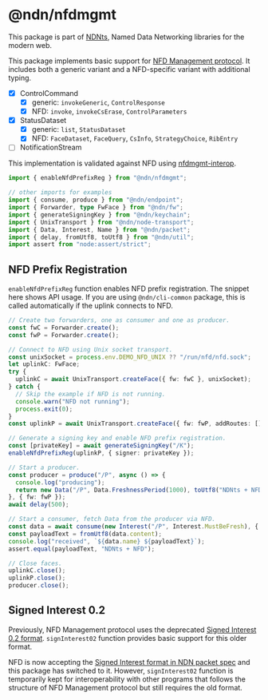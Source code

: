 # @ndn/nfdmgmt

This package is part of [NDNts](https://yoursunny.com/p/NDNts/), Named Data Networking libraries for the modern web.

This package implements basic support for [NFD Management protocol](https://redmine.named-data.net/projects/nfd/wiki/Management).
It includes both a generic variant and a NFD-specific variant with additional typing.

* [X] ControlCommand
  * [X] generic: `invokeGeneric`, `ControlResponse`
  * [X] NFD: `invoke`, `invokeCsErase`, `ControlParameters`
* [X] StatusDataset
  * [X] generic: `list`, `StatusDataset`
  * [X] NFD: `FaceDataset`, `FaceQuery`, `CsInfo`, `StrategyChoice`, `RibEntry`
* [ ] NotificationStream

This implementation is validated against NFD using [nfdmgmt-interop](../../integ/nfdmgmt-interop/).

```ts
import { enableNfdPrefixReg } from "@ndn/nfdmgmt";

// other imports for examples
import { consume, produce } from "@ndn/endpoint";
import { Forwarder, type FwFace } from "@ndn/fw";
import { generateSigningKey } from "@ndn/keychain";
import { UnixTransport } from "@ndn/node-transport";
import { Data, Interest, Name } from "@ndn/packet";
import { delay, fromUtf8, toUtf8 } from "@ndn/util";
import assert from "node:assert/strict";
```

## NFD Prefix Registration

`enableNfdPrefixReg` function enables NFD prefix registration.
The snippet here shows API usage.
If you are using `@ndn/cli-common` package, this is called automatically if the uplink connects to NFD.

```ts
// Create two forwarders, one as consumer and one as producer.
const fwC = Forwarder.create();
const fwP = Forwarder.create();

// Connect to NFD using Unix socket transport.
const unixSocket = process.env.DEMO_NFD_UNIX ?? "/run/nfd/nfd.sock";
let uplinkC: FwFace;
try {
  uplinkC = await UnixTransport.createFace({ fw: fwC }, unixSocket);
} catch {
  // Skip the example if NFD is not running.
  console.warn("NFD not running");
  process.exit(0);
}
const uplinkP = await UnixTransport.createFace({ fw: fwP, addRoutes: [] }, unixSocket);

// Generate a signing key and enable NFD prefix registration.
const [privateKey] = await generateSigningKey("/K");
enableNfdPrefixReg(uplinkP, { signer: privateKey });

// Start a producer.
const producer = produce("/P", async () => {
  console.log("producing");
  return new Data("/P", Data.FreshnessPeriod(1000), toUtf8("NDNts + NFD"));
}, { fw: fwP });
await delay(500);

// Start a consumer, fetch Data from the producer via NFD.
const data = await consume(new Interest("/P", Interest.MustBeFresh), { fw: fwC });
const payloadText = fromUtf8(data.content);
console.log("received", `${data.name} ${payloadText}`);
assert.equal(payloadText, "NDNts + NFD");

// Close faces.
uplinkC.close();
uplinkP.close();
producer.close();
```

## Signed Interest 0.2

Previously, NFD Management protocol uses the deprecated [Signed Interest 0.2 format](https://docs.named-data.net/ndn-cxx/0.8.0/specs/signed-interest.html).
`signInterest02` function provides basic support for this older format.

NFD is now accepting the [Signed Interest format in NDN packet spec](https://docs.named-data.net/NDN-packet-spec/0.3/signed-interest.html) and this package has switched to it.
However, `signInterest02` function is temporarily kept for interoperability with other programs that follows the structure of NFD Management protocol but still requires the old format.
